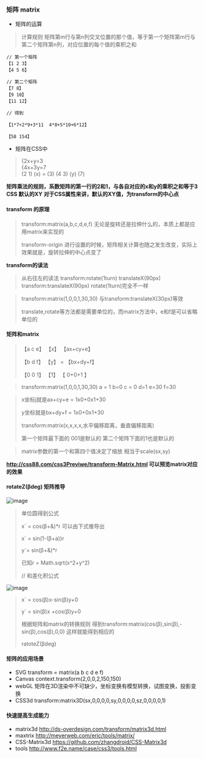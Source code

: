 ### 矩阵 matrix
- 矩阵的运算
> 计算规则 矩阵第m行与第n列交叉位置的那个值，等于第一个矩阵第m行与第二个矩阵第n列，对应位置的每个值的乘积之和

```
// 第一个矩阵
【1 2 3】
【4 5 6】

// 第二个矩阵
【7 8】
【9 10】
【11 12】

// 得到

【1*7+2*9+3*11  4*8+5*10+6*12】

【58 154】
```
- 矩阵在CSS中
> {2x+y=3    
> {4x+3y=7  
> (2 1)        (x)   = (3)
> (4 3)        (y)      (7)

**矩阵乘法的规则，系数矩阵的第一行的2和1，与各自对应的x和y的乘积之和等于3**
**CSS 默认的XY 对于CSS属性来讲，默认的XY值，为transform的中心点**

#### transform 的原理

> transform:matrix(a,b,c,d,e,f) 无论是旋转还是拉伸什么的，本质上都是应用matrix来实现的
>
> transform-origin 进行设置的时候，矩阵相关计算也随之发生改变，实际上效果就是，旋转拉伸的中心点变了

**transform的读法**

> 从右往左的读法 transform:rotate(1turn) translateX(90px)     transform:translateX(90px) rotate(1turn)完全不一样

> transform:matrix(1,0,0,1,30,30) 与transform:translateX(30px)等效  
>
> translate,rotate等方法都是需要单位的，而matrix方法中，e和f是可以省略单位的

#### 矩阵和matrix 

> 【a  c  e】    【x】                         【ax+cy+e】
>
> 【b  d  f】    【y】    =                   【bx+dy+f】
>
> 【0  0  1】   【1】                         【  0+0+1  】

> transform:matrix(1,0,0,1,30,30)  a = 1 b=0 c = 0   d=1  e=30  f=30

> x坐标j就是ax+cy+e = 1x0+0x1+30
>
> y坐标就是bx+dy+f = 1x0+0x1+30
>
> transform:matrix(x,x,x,x,水平偏移距离，垂直偏移距离)
>
> 第一个矩阵最下面的 001是默认的 第二个矩阵下面的1也是默认的

>matrix参数的第一个和第四个值决定了缩放 相当于scale(sx,sy)



**http://css88.com/css3Previwe/transform-Matrix.html 可以预览matrix对应的效果**

#### rotateZ(βdeg) 矩阵推导

![image](F4BA5B1A71A740E0958015EE0B29009B)

> 单位圆得到公式
>
> x` = cos(β+&)*r  可以由下式推导出 
>
> x` = sin(1-(β+a))r
>
> y`= sin(β+&)*r
>
> 已知r = Math.sqrt(x^2+y^2)
>
> // 和差化积公式

![image](7B0052C67DCB4EFFADA3BC06C7EA865E)

> x` = cos(β)x-sin(β)y+0
>
> y` = sin(β)x +cos(β)y+0
>
> 根据矩阵和matrix的转换规则   得到transform:matrix(cos(β),sin(β),-sin(β),cos(β),0,0)  这样就能得到相应的
>
> ratoteZ(βdeg)



#### 矩阵的应用场景

- SVG transform = matrix(a b c d e f)
- Canvas context.transform(2,0,0,2,150,150)
- webGL 矩阵在3D渲染中不可缺少，坐标变换有模型转换，试图变换，投影变换
- CSS3d  transform:matrix3D(sx,0,0,0,0,sy,0,0,0,0,sz,0,0,0,0,1)

#### 快速提高生成能力

- matrix3d http://ds-overdesign.com/transform/matrix3d.html
- maxtrix http://meyerweb.com/eric/tools/matrix/
- CSS-Matrix3d https://github.com/zhangdroid/CSS-Matrix3d
- tools http://www.f2e.name/case/css3/tools.html